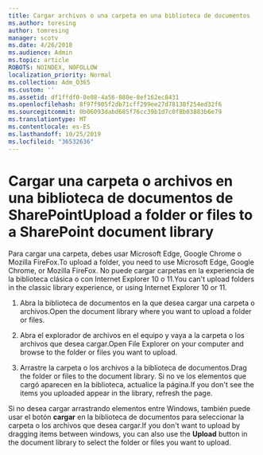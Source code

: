 ```yaml
---
title: Cargar archivos o una carpeta en una biblioteca de documentos
ms.author: toresing
author: tomresing
manager: scotv
ms.date: 4/26/2018
ms.audience: Admin
ms.topic: article
ROBOTS: NOINDEX, NOFOLLOW
localization_priority: Normal
ms.collection: Adm_O365
ms.custom: ''
ms.assetid: df1ffdf0-8e08-4a56-880e-8ef162ec8431
ms.openlocfilehash: 8f97f905f2db71cff299ee27d78138f254ed32f6
ms.sourcegitcommit: 0b06093dabd685f76cc39b1d7c0f8b03883b6e79
ms.translationtype: MT
ms.contentlocale: es-ES
ms.lasthandoff: 10/25/2019
ms.locfileid: "36532636"
---
```

# <a name="upload-a-folder-or-files-to-a-sharepoint-document-library"></a><span data-ttu-id="dddc3-102">Cargar una carpeta o archivos en una biblioteca de documentos de SharePoint</span><span class="sxs-lookup"><span data-stu-id="dddc3-102">Upload a folder or files to a SharePoint document library</span></span>

<span data-ttu-id="dddc3-103">Para cargar una carpeta, debes usar Microsoft Edge, Google Chrome o Mozilla FireFox.</span><span class="sxs-lookup"><span data-stu-id="dddc3-103">To upload a folder, you need to use Microsoft Edge, Google Chrome, or Mozilla FireFox.</span></span> <span data-ttu-id="dddc3-104">No puede cargar carpetas en la experiencia de la biblioteca clásica o con Internet Explorer 10 o 11.</span><span class="sxs-lookup"><span data-stu-id="dddc3-104">You can't upload folders in the classic library experience, or using Internet Explorer 10 or 11.</span></span>
  
1. <span data-ttu-id="dddc3-105">Abra la biblioteca de documentos en la que desea cargar una carpeta o archivos.</span><span class="sxs-lookup"><span data-stu-id="dddc3-105">Open the document library where you want to upload a folder or files.</span></span>
    
2. <span data-ttu-id="dddc3-106">Abra el explorador de archivos en el equipo y vaya a la carpeta o los archivos que desea cargar.</span><span class="sxs-lookup"><span data-stu-id="dddc3-106">Open File Explorer on your computer and browse to the folder or files you want to upload.</span></span>
    
3. <span data-ttu-id="dddc3-107">Arrastre la carpeta o los archivos a la biblioteca de documentos.</span><span class="sxs-lookup"><span data-stu-id="dddc3-107">Drag the folder or files to the document library.</span></span> <span data-ttu-id="dddc3-108">Si no ve los elementos que cargó aparecen en la biblioteca, actualice la página.</span><span class="sxs-lookup"><span data-stu-id="dddc3-108">If you don't see the items you uploaded appear in the library, refresh the page.</span></span> 
    
<span data-ttu-id="dddc3-109">Si no desea cargar arrastrando elementos entre Windows, también puede usar el botón **cargar** en la biblioteca de documentos para seleccionar la carpeta o los archivos que desea cargar.</span><span class="sxs-lookup"><span data-stu-id="dddc3-109">If you don't want to upload by dragging items between windows, you can also use the **Upload** button in the document library to select the folder or files you want to upload.</span></span> 
  


